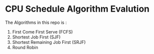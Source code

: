 # CPU Schedule Algorithm Evalution

The Algorithms in this repo is : <br />
 1. First Come First Serve (FCFS) <br />
 2. Shortest Job First (SJF) <br />
 3. Shortest Remaining Job First (SRJF) <br />
 4. Round Robin <br />


